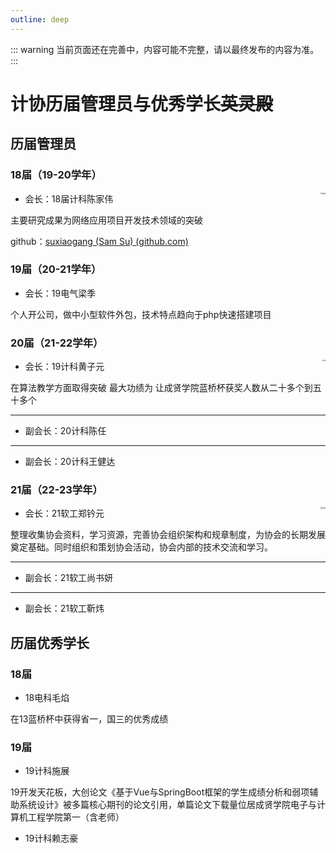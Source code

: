 ```yaml
---
outline: deep
---
```

::: warning
当前页面还在完善中，内容可能不完整，请以最终发布的内容为准。
:::

# 计协历届管理员与优秀学长~~英灵殿~~

## 历届管理员
### 18届（19-20学年）

- 会长：18届计科陈家伟<img src="https://avatars.githubusercontent.com/u/1567518" alt="img" style="zoom: 20%;float: right;" />

主要研究成果为网络应用项目开发技术领域的突破 

github：[suxiaogang (Sam Su)  (github.com)](https://github.com/suxiaogang)

### 19届（20-21学年）

- 会长：19电气梁季

个人开公司，做中小型软件外包，技术特点趋向于php快速搭建项目

### 20届（21-22学年）

- 会长：19计科黄子元<img src="http://q1.qlogo.cn/g?b=qq&nk=1148899753&s=640" alt="img" style="zoom:15%;float: right;" />

在算法教学方面取得突破 最大功绩为 让成贤学院蓝桥杯获奖人数从二十多个到五十多个

---

- 副会长：20计科陈任

---

- 副会长：20计科王健达

### 21届（22-23学年）
- 会长：21软工郑钤元<img src="https://avatars.githubusercontent.com/u/94105924?v=4" alt="img" style="zoom:20%;float: right;" />

整理收集协会资料，学习资源，完善协会组织架构和规章制度，为协会的长期发展奠定基础。同时组织和策划协会活动，协会内部的技术交流和学习。

---

- 副会长：21软工尚书妍

---

- 副会长：21软工靳炜

## 历届优秀学长

### 18届

- 18电科毛焰

在13蓝桥杯中获得省一，国三的优秀成绩

### 19届

- 19计科施展

19开发天花板，大创论文《基于Vue与SpringBoot框架的学生成绩分析和弱项辅助系统设计》被多篇核心期刊的论文引用，单篇论文下载量位居成贤学院电子与计算机工程学院第一（含老师）

- 19计科赖志豪



<!-- <style scope>
p{
    font-size: 20px;
}

</style> -->